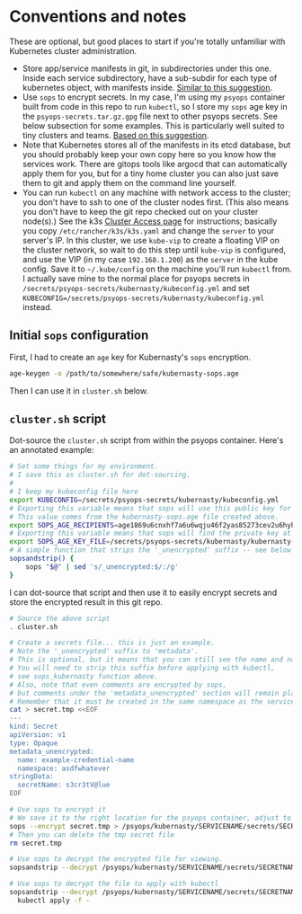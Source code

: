 # Conventions and notes

These are optional, but good places to start if you're totally unfamiliar with Kubernetes cluster administration.

* Store app/service manifests in git, in subdirectories under this one.
  Inside each service subdirectory, have a sub-subdir for each type of kubernetes object,
  with manifests inside.
  [Similar to this suggestion](https://boxunix.com/2020/05/15/a-better-way-of-organizing-your-kubernetes-manifest-files/).
* Use `sops` to encrypt secrets.
  In my case, I'm using my `psyops` container built from code in this repo to run `kubectl`,
  so I store my `sops` age key in the `psyops-secrets.tar.gz.gpg` file next to other psyops secrets.
  See below subsection for some examples.
  This is particularly well suited to tiny clusters and teams.
  [Based on this suggestion](https://frederic-hemberger.de/notes/kubernetes/manage-secrets-with-sops/).
* Note that Kubernetes stores all of the manifests in its etcd database,
  but you should probably keep your own copy here so you know how the services work.
  There are gitops tools like argocd that can automatically apply them for you,
  but for a tiny home cluster you can also just save them to git and apply them on the command line yourself.
* You can run `kubectl` on any machine with network access to the cluster;
  you don't have to ssh to one of the cluster nodes first.
  (This also means you don't have to keep the git repo checked out on your cluster node(s).)
  See the k3s [Cluster Access page](https://docs.k3s.io/cluster-access) for instructions;
  basically you copy `/etc/rancher/k3s/k3s.yaml` and change the `server` to your server's IP.
  In this cluster, we use `kube-vip` to create a floating VIP on the cluster network,
  so wait to do this step until `kube-vip` is configured,
  and use the VIP (in my case `192.168.1.200`) as the `server` in the kube config.
  Save it to `~/.kube/config` on the machine you'll run `kubectl` from.
  I actually save mine to the normal place for psyops secrets in `/secrets/psyops-secrets/kubernasty/kubeconfig.yml`
  and set `KUBECONFIG=/secrets/psyops-secrets/kubernasty/kubeconfig.yml` instead.

## Initial `sops` configuration

First, I had to create an `age` key for Kubernasty's `sops` encryption.

```sh
age-keygen -o /path/to/somewhere/safe/kubernasty-sops.age
```

Then I can use it in `cluster.sh` below.

## `cluster.sh` script

Dot-source the `cluster.sh` script from within the psyops container.
Here's an annotated example:

```sh
# Set some things for my environment.
# I save this as cluster.sh for dot-sourcing.
#
# I keep my kubeconfig file here
export KUBECONFIG=/secrets/psyops-secrets/kubernasty/kubeconfig.yml
# Exporting this variable means that sops will use this public key for encryption.
# This value comes from the kubernasty-sops.age file created above.
export SOPS_AGE_RECIPIENTS=age1869u6cnxhf7a6u6wqju46f2yas85273cev2u6hyhedsjdv8v39jssutjw9
# Exporting this variable means that sops will find the private key at this path.
export SOPS_AGE_KEY_FILE=/secrets/psyops-secrets/kubernasty/kubernasty-sops.age
# A simple function that strips the '_unencrypted' suffix -- see below for more on that.
sopsandstrip() {
    sops "$@" | sed 's/_unencrypted:$/:/g'
}
```

I can dot-source that script and then use it to easily encrypt secrets and store the encrypted result in this git repo.

```sh
# Source the above script
. cluster.sh

# Create a secrets file... this is just an example.
# Note the '_unencrypted' suffix to 'metadata'.
# This is optional, but it means that you can still see the name and namespace.
# You will need to strip this suffix before applying with kubectl,
# see sops_kubernasty function above.
# Also, note that even comments are encrypted by sops,
# but comments under the 'metadata_unencrypted' section will remain plaintext.
# Remember that it must be created in the same namespace as the service that will use it.
cat > secret.tmp <<EOF
---
kind: Secret
apiVersion: v1
type: Opaque
metadata_unencrypted:
  name: example-credential-name
  namespace: asdfwhatever
stringData:
  secretName: s3cr3tV@lue
EOF

# Use sops to encrypt it
# We save it to the right location for the psyops container, adjust to your own needs if not using psyops.
sops --encrypt secret.tmp > /psyops/kubernasty/SERVICENAME/secrets/SECRETNAME.yml
# Then you can delete the tmp secret file
rm secret.tmp

# Use sops to decrypt the encrypted file for viewing.
sopsandstrip --decrypt /psyops/kubernasty/SERVICENAME/secrets/SECRETNAME.yml

# Use sops to decrypt the file to apply with kubectl
sopsandstrip --decrypt /psyops/kubernasty/SERVICENAME/secrets/SECRETNAME.yml |
  kubectl apply -f -
```
